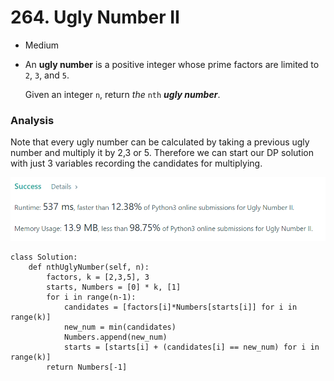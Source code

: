 # 264. Ugly Number II

* Medium
*   An **ugly number** is a positive integer whose prime factors are limited to `2`, `3`, and `5`.

    Given an integer `n`, return _the_ `nth` _**ugly number**_.

### Analysis&#x20;

Note that every ugly number can be calculated by taking a previous ugly number and multiply it by 2,3 or 5. Therefore we can start our DP solution with just 3 variables recording the candidates for multiplying.&#x20;

![](<../.gitbook/assets/image (20) (1) (1) (1).png>)

```
class Solution:
    def nthUglyNumber(self, n):
        factors, k = [2,3,5], 3
        starts, Numbers = [0] * k, [1]
        for i in range(n-1):
            candidates = [factors[i]*Numbers[starts[i]] for i in range(k)]
            new_num = min(candidates)
            Numbers.append(new_num)
            starts = [starts[i] + (candidates[i] == new_num) for i in range(k)]
        return Numbers[-1]
```
